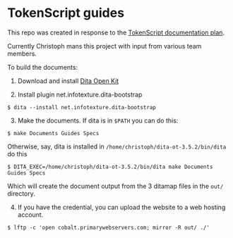 # TokenScript guides

This repo was created in response to the [TokenScript documentation plan](https://community.tokenscript.org/t/what-kind-of-documents-do-we-need-for-tokenscript/366).

Currently Christoph mans this project with input from various team members.

To build the documents:

1. Download and install [Dita Open Kit](https://www.dita-ot.org)

2. Install plugin net.infotexture.dita-bootstrap

````
$ dita --install net.infotexture.dita-bootstrap
````

3. Make the documents. If dita is in `$PATH` you can do this:

````
$ make Documents Guides Specs
````

Otherwise, say, dita is installed in `/home/christoph/dita-ot-3.5.2/bin/dita` do this
````
$ DITA_EXEC=/home/christoph/dita-ot-3.5.2/bin/dita make Documents Guides Specs 
````

Which will create the document output from the 3 ditamap files in the `out/` directory.

4. If you have the credential, you can upload the website to a web hosting account.

````
$ lftp -c 'open cobalt.primarywebservers.com; mirror -R out/ ./'
````

